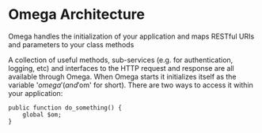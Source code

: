 Omega Architecture
==================

Omega handles the initialization of your application and maps RESTful URIs and parameters to your class methods

A collection of useful methods, sub-services (e.g. for authentication, logging, etc) and interfaces to the HTTP request and response are all available through Omega. When Omega starts it initializes itself as the variable '$omega' (and '$om' for short). There are two ways to access it within your application:

    public function do_something() {
        global $om;
    }

